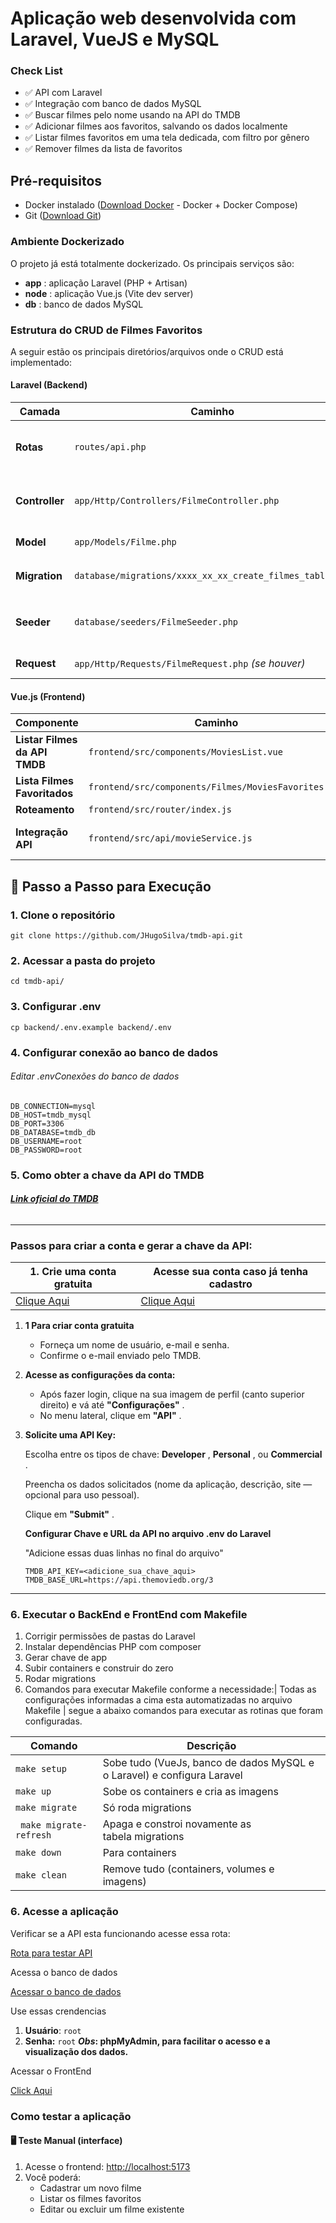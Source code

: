 # **Aplicação web desenvolvida com Laravel, VueJS e MySQL**

### **Check List**

* ✅ API com Laravel
* ✅ Integração com banco de dados MySQL
* ✅ Buscar filmes pelo nome usando na API do TMDB
* ✅ Adicionar filmes aos favoritos, salvando os dados localmente
* ✅ Listar filmes favoritos em uma tela dedicada, com filtro por gênero
* ✅ Remover filmes da lista de favoritos

## **Pré-requisitos**

* Docker instalado ([Download Docker](https://www.docker.com/get-started) - Docker + Docker Compose)
* Git ([Download Git](https://git-scm.com/downloads))

### Ambiente Dockerizado

O projeto já está totalmente dockerizado. Os principais serviços são:

* **app** : aplicação Laravel (PHP + Artisan)
* **node** : aplicação Vue.js (Vite dev server)
* **db** : banco de dados MySQL

### Estrutura do CRUD de Filmes Favoritos

A seguir estão os principais diretórios/arquivos onde o CRUD está implementado:

#### Laravel (Backend)

| Camada               | Caminho                                                    | Descrição                         |
| -------------------- | ---------------------------------------------------------- | ----------------------------------- |
| **Rotas**      | `routes/api.php`                                         | Define as rotas da API de filmes    |
| **Controller** | `app/Http/Controllers/FilmeController.php`               | Controlador com a lógica do CRUD   |
| **Model**      | `app/Models/Filme.php`                                   | Modelo do filme                     |
| **Migration**  | `database/migrations/xxxx_xx_xx_create_filmes_table.php` | Criação da tabela `filmes`      |
| **Seeder**     | `database/seeders/FilmeSeeder.php`                       | Popula o banco com dados de exemplo |
| **Request**    | `app/Http/Requests/FilmeRequest.php` *(se houver)*     | Validação de dados                |

#### Vue.js (Frontend)

| Componente                          | Caminho                                                | Descrição                      |
| ----------------------------------- | ------------------------------------------------------ | -------------------------------- |
| **Listar Filmes da API TMDB** | `frontend/src/components/MoviesList.vue`             | Lista todos os filmes            |
| **Lista Filmes Favoritados**  | `frontend/src/components/Filmes/MoviesFavorites.vue` | Formulário de cadastro/edição |
| **Roteamento**                | `frontend/src/router/index.js`                       | Rotas SPA                        |
| **Integração API**          | `frontend/src/api/movieService.js`                   | Comunicação com a API Laravel  |

## 🚀 **Passo a Passo para Execução**

### 1. Clone o repositório

```
git clone https://github.com/JHugoSilva/tmdb-api.git
```

### 2. Acessar a pasta do projeto

```
cd tmdb-api/
```

### 3. Configurar .env

```
cp backend/.env.example backend/.env
```

### 4. Configurar conexão ao banco de dados

###### *Editar .env*Conexões do banco de dados

```
DB_CONNECTION=mysql
DB_HOST=tmdb_mysql
DB_PORT=3306
DB_DATABASE=tmdb_db
DB_USERNAME=root
DB_PASSWORD=root
```

### **5. Como obter a chave da API do TMDB**

###### **[Link oficial do TMDB](https://www.themoviedb.org)**

---

### Passos para criar a conta e gerar a chave da API:

| 1. Crie uma conta gratuita                    | Acesse sua conta caso já tenha cadastro     |
| --------------------------------------------- | -------------------------------------------- |
| [Clique Aqui](https://www.themoviedb.org/signup) | [Clique Aqui](https://www.themoviedb.org/login) |

1. **1 Para criar conta gratuita**

   * Forneça um nome de usuário, e-mail e senha.
   * Confirme o e-mail enviado pelo TMDB.
2. **Acesse as configurações da conta:**

   * Após fazer login, clique na sua imagem de perfil (canto superior direito) e vá até  **"Configurações"** .
   * No menu lateral, clique em  **"API"** .
3. **Solicite uma API Key:**

   Escolha entre os tipos de chave:  **Developer** ,  **Personal** , ou  **Commercial** .

   Preencha os dados solicitados (nome da aplicação, descrição, site — opcional para uso pessoal).

   Clique em  **"Submit"** .

   **Configurar Chave e URL da API no arquivo .env do Laravel**

   "Adicione essas duas linhas no final do arquivo"

   ```
   TMDB_API_KEY=<adicione_sua_chave_aqui>
   TMDB_BASE_URL=https://api.themoviedb.org/3

   ```

---

### 6. Executar o BackEnd e FrontEnd com Makefile

1. Corrigir permissões de pastas do Laravel
2. Instalar dependências PHP com composer
3. Gerar chave de app
4. Subir containers e construir do zero
5. Rodar migrations
6. Comandos para executar Makefile conforme a necessidade:| Todas as configurações informadas a cima esta automatizadas no arquivo Makefile | segue a abaixo comandos para executar as rotinas que foram configuradas.

| Comando                   | Descrição                                                             |
| ------------------------- | ----------------------------------------------------------------------- |
| `make setup`            | Sobe tudo (VueJs, banco de dados MySQL e o Laravel) e configura Laravel |
| `make up`               | Sobe os containers e cria as imagens                                    |
| `make migrate`          | Só roda migrations                                                     |
| ` make migrate-refresh` | Apaga e constroi novamente as tabela migrations                        |
| `make down `            | Para containers                                                         |
| `make clean`            | Remove tudo (containers, volumes e imagens)                             |

### 6. Acesse a aplicação

Verificar se a API esta funcionando acesse essa rota:

[Rota para testar API](http://localhost:8088/api/ping)

Acessa o banco de dados

[Acessar o banco de dados](http://localhost:8081/index.php)


Use essas crendencias

1. **Usuário**: `root`
2. **Senha:** `root`
   ***Obs*: phpMyAdmin, para facilitar o acesso e a visualização dos dados.**

Acessar o FrontEnd

[Click Aqui](http://localhost:5177/)

### Como testar a aplicação

#### 🖥️ Teste Manual (interface)

1. Acesse o frontend: [http://localhost:5173](http://localhost:5173)
2. Você poderá:
   * Cadastrar um novo filme
   * Listar os filmes favoritos
   * Editar ou excluir um filme existente
